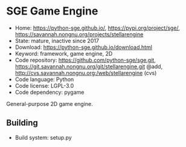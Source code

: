 # SGE Game Engine

- Home: https://python-sge.github.io/, https://pypi.org/project/sge/, https://savannah.nongnu.org/projects/stellarengine
- State: mature, inactive since 2017
- Download: https://python-sge.github.io/download.html
- Keyword: framework, game engine, 2D
- Code repository: https://github.com/python-sge/sge.git, https://git.savannah.nongnu.org/git/stellarengine.git @add, http://cvs.savannah.nongnu.org:/web/stellarengine (cvs)
- Code language: Python
- Code license: LGPL-3.0
- Code dependency: pygame

General-purpose 2D game engine.

## Building

- Build system: setup.py
